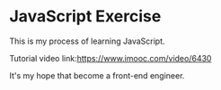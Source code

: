 # JavaScript Exercise

This is my process of learning JavaScript.

Tutorial video link:https://www.imooc.com/video/6430

It's my hope that become a front-end engineer.
